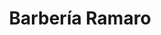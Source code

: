 ---
title: "Barbería Ramaro"
url: /ciudad-autonoma-de-buenos-aires/barberia-ramaro/
shop: Friseur
---